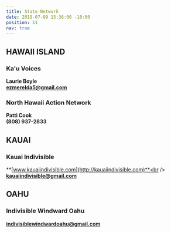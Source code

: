 ```yaml
---
title: State Network
date: 2019-07-09 15:36:00 -10:00
position: 11
nav: true
---
```


## **HAWAII ISLAND**

### **Ka'u Voices**

**Laurie Boyle**<br />
**ezmerelda5@gmail.com**

### **North Hawaii Action Network**          
**Patti Cook**           
**(808) 937-2833**

## **KAUAI**

### **Kauai Indivisible**

**[www.kauaiindivisible.com](http://kauaiindivisible.com)**<br />
**kauaiindivisible@gmail.com**

## **OAHU**

### **Indivisible Windward Oahu**

**indivisiblewindwardoahu@gmail.com**